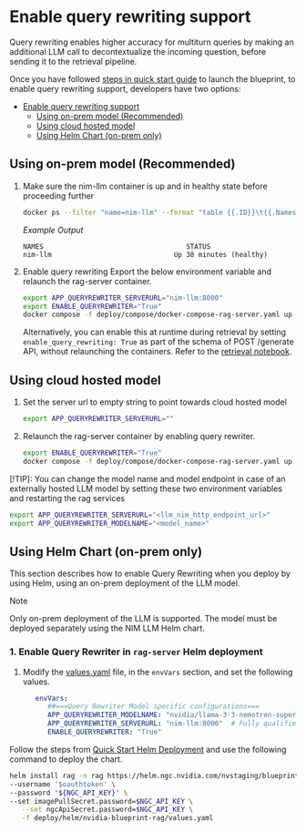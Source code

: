 <!--
  SPDX-FileCopyrightText: Copyright (c) 2025 NVIDIA CORPORATION & AFFILIATES. All rights reserved.
  SPDX-License-Identifier: Apache-2.0
-->

# Enable query rewriting support
Query rewriting enables higher accuracy for multiturn queries by making an additional LLM call to decontextualize the incoming question, before sending it to the retrieval pipeline.

Once you have followed [steps in quick start guide](./quickstart.md#deploy-with-docker-compose) to launch the blueprint, to enable query rewriting support, developers have two options:

- [Enable query rewriting support](#enable-query-rewriting-support)
  - [Using on-prem model (Recommended)](#using-on-prem-model-recommended)
  - [Using cloud hosted model](#using-cloud-hosted-model)
  - [Using Helm Chart (on-prem only)](#using-helm-chart-on-prem-only)


## Using on-prem model (Recommended)
1. Make sure the nim-llm container is up and in healthy state before proceeding further
   ```bash
   docker ps --filter "name=nim-llm" --format "table {{.ID}}\t{{.Names}}\t{{.Status}}"
   ```

   *Example Output*

   ```output
   NAMES                                   STATUS
   nim-llm                              Up 38 minutes (healthy)
   ```

3. Enable query rewriting
   Export the below environment variable and relaunch the rag-server container.
   ```bash
   export APP_QUERYREWRITER_SERVERURL="nim-llm:8000"
   export ENABLE_QUERYREWRITER="True"
   docker compose -f deploy/compose/docker-compose-rag-server.yaml up -d
   ```

   Alternatively, you can enable this at runtime during retrieval by setting `enable_query_rewriting: True` as part of the schema of POST /generate API, without relaunching the containers. Refer to the [retrieval notebook](../notebooks/retriever_api_usage.ipynb).


## Using cloud hosted model
1. Set the server url to empty string to point towards cloud hosted model
   ```bash
   export APP_QUERYREWRITER_SERVERURL=""
   ```

2. Relaunch the rag-server container by enabling query rewriter.
   ```bash
   export ENABLE_QUERYREWRITER="True"
   docker compose -f deploy/compose/docker-compose-rag-server.yaml up -d
   ```

[!TIP]: You can change the model name and model endpoint in case of an externally hosted LLM model by setting these two environment variables and restarting the rag services
```bash
export APP_QUERYREWRITER_SERVERURL="<llm_nim_http_endpoint_url>"
export APP_QUERYREWRITER_MODELNAME="<model_name>"
```


## Using Helm Chart (on-prem only)

This section describes how to enable Query Rewriting when you deploy by using Helm, using an on-prem deployment of the LLM model.

> [!NOTE]
> Only on-prem deployment of the LLM is supported. The model must be deployed separately using the NIM LLM Helm chart.

### 1. Enable Query Rewriter in `rag-server` Helm deployment
1. Modify the [values.yaml](../deploy/helm/nvidia-blueprint-rag/values.yaml) file, in the `envVars` section, and set the following values.

    ```yaml
       envVars:
          ##===Query Rewriter Model specific configurations===
          APP_QUERYREWRITER_MODELNAME: "nvidia/llama-3-3-nemotron-super-49b-v1-5"
          APP_QUERYREWRITER_SERVERURL: "nim-llm:8000"  # Fully qualified service name
          ENABLE_QUERYREWRITER: "True"
    ```

Follow the steps from [Quick Start Helm Deployment](./quickstart.md#deploy-with-helm-chart) and use the following command to deploy the chart.

```bash
helm install rag -n rag https://helm.ngc.nvidia.com/nvstaging/blueprint/charts/nvidia-blueprint-rag-v2.3.0-rc2.tgz \
--username '$oauthtoken' \
--password "${NGC_API_KEY}" \
--set imagePullSecret.password=$NGC_API_KEY \
   --set ngcApiSecret.password=$NGC_API_KEY \
   -f deploy/helm/nvidia-blueprint-rag/values.yaml
```

